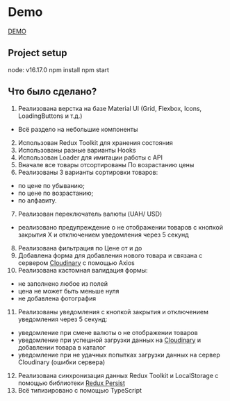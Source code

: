 # Demo
[DEMO](https://butenko108.github.io/react_catalog-of-goods/)

## Project setup
node: v16.17.0
npm install
npm start

## Что было сделано?
1. Реализована верстка на базе Material UI (Grid, Flexbox, Icons, LoadingButtons и т.д.)
- Всё раздело на небольшие компоненты
2. Использован Redux Toolkit для хранения состояния
3. Использованы разные варианты Hooks
4. Использован Loader для имитации работы с API
5. Вначале все товары отсортированы По возрастанию цены
6. Реализованы 3 варианты сортировки товаров:
- по цене по убыванию;
- по цене по возрастанию;
- по алфавиту.
7. Реализован переключатель валюты (UAH/ USD)
- реализовано предупреждение о не отображении товаров с кнопкой закрытия Х и отключением уведомления через 5 секунд
8. Реализована фильтрация по Цене от и до
9. Добавлена форма для добавления нового товара и связана с сервером [Сloudinary](https://cloudinary.com/) с помощью Axios
10. Реализована кастомная валидация формы:
- не заполнено любое из полей
- цена не может быть меньше нуля
- не добавлена фотография
11. Реализованы уведомления с кнопкой закрытия и отключением уведомления через 5 секунд:
- уведомление при смене валюты о не отображении товаров
- уведомление при успешной загрузки данных на [Сloudinary](https://cloudinary.com/) и добавлении товара в каталог
- уведомление при не удачных попытках загрузки данных на сервер Сloudinary (ошибки сервера)
12. Реализована синхронизация данных Redux Toolkit и LocalStorage с помощью библиотеки [Redux Persist](https://www.npmjs.com/package/redux-persist)
13. Всё типизировано с помощью TypeScript
